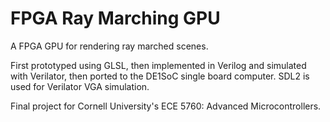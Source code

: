 # FPGA Ray Marching GPU

A FPGA GPU for rendering ray marched scenes.

First prototyped using GLSL, then implemented in Verilog and simulated with Verilator, then ported to the DE1SoC single board computer.
SDL2 is used for Verilator VGA simulation.

Final project for Cornell University's ECE 5760: Advanced Microcontrollers.
